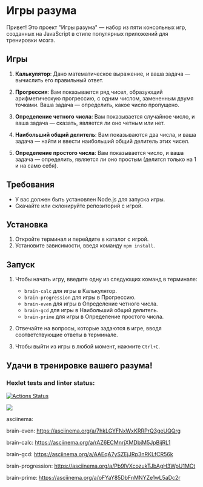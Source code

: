# Игры разума

Привет! Это проект "Игры разума" — набор из пяти консольных игр, созданных на JavaScript в стиле популярных приложений для тренировки мозга. 

## Игры

1) **Калькулятор**: Дано математическое выражение, и ваша задача — вычислить его правильный ответ.

2) **Прогрессия**: Вам показывается ряд чисел, образующий арифметическую прогрессию, с одним числом, замененным двумя точками. Ваша задача — определить, какое число пропущено.

3) **Определение четного числа**: Вам показывается случайное число, и ваша задача — сказать, является ли оно четным или нет.

4) **Наибольший общий делитель**: Вам показываются два числа, и ваша задача — найти и ввести наибольший общий делитель этих чисел.

5) **Определение простого числа**: Вам показывается число, и ваша задача — определить, является ли оно простым (делится только на 1 и на само себя).

## Требования

- У вас должен быть установлен Node.js для запуска игры.
- Скачайте или склонируйте репозиторий с игрой.

## Установка

1. Откройте терминал и перейдите в каталог с игрой.
2. Установите зависимости, введя команду `npm install`.

## Запуск

1. Чтобы начать игру, введите одну из следующих команд в терминале:
   - `brain-calc` для игры в Калькулятор.
   - `brain-progression` для игры в Прогрессию.
   - `brain-even` для игры в Определение четного числа.
   - `brain-gcd` для игры в Наибольший общий делитель.
   - `brain-prime` для игры в Определение простого числа.

2. Отвечайте на вопросы, которые задаются в игре, вводя соответствующие ответы в терминале.

3. Чтобы выйти из игры в любой момент, нажмите `Ctrl+C`.

## Удачи в тренировке вашего разума!

### Hexlet tests and linter status:
[![Actions Status](https://github.com/Kogamishinya1995/frontend-project-44/actions/workflows/hexlet-check.yml/badge.svg)](https://github.com/Kogamishinya1995/frontend-project-44/actions)

<a href="https://codeclimate.com/github/Kogamishinya1995/frontend-project-44/maintainability"><img src="https://api.codeclimate.com/v1/badges/2b00b7bc3436b7829ced/maintainability" /></a>

asciinema:

brain-even:
https://asciinema.org/a/7hkLGYFNxWxKRRPrQ3geUQQrg

brain-calc:
https://asciinema.org/a/rAZ6ECMnrjXMDbjM5JpBijRL1

brain-gcd:
https://asciinema.org/a/AAEqA7ySZEjJRp3nRKLfCR56k

brain-progression:
https://asciinema.org/a/Pb9lVXcozukTJbAgH3WpU1MCt

brain-prime:
https://asciinema.org/a/oFYaY85DbFnMNYZe1wL5aDc2r